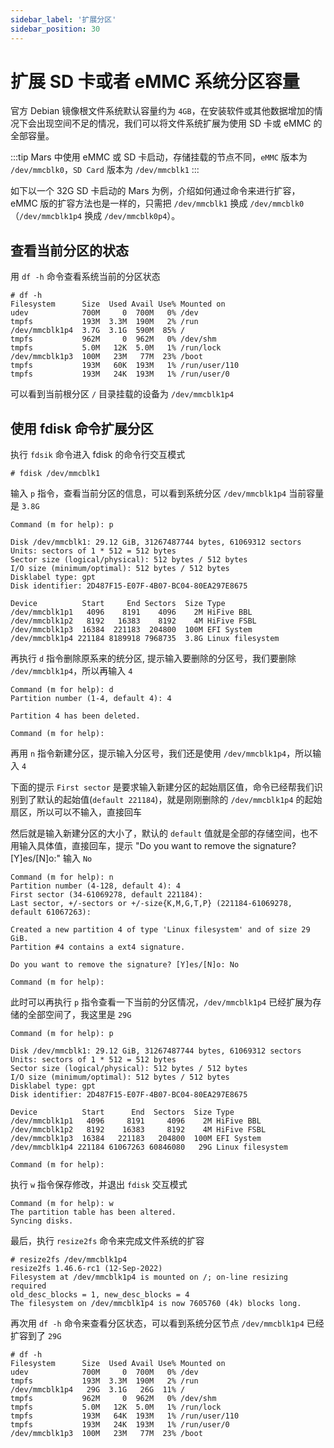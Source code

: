 ```yaml
---
sidebar_label: '扩展分区'
sidebar_position: 30
---
```


# 扩展 SD 卡或者 eMMC 系统分区容量

官方 Debian 镜像根文件系统默认容量约为 `4GB`，在安装软件或其他数据增加的情况下会出现空间不足的情况，我们可以将文件系统扩展为使用 SD 卡或 eMMC 的全部容量。

:::tip
Mars 中使用 eMMC 或 SD 卡启动，存储挂载的节点不同，`eMMC` 版本为 `/dev/mmcblk0`，`SD Card` 版本为 `/dev/mmcblk1`
:::

如下以一个 32G SD 卡启动的 Mars 为例，介绍如何通过命令来进行扩容，eMMC 版的扩容方法也是一样的，只需把 `/dev/mmcblk1` 换成 `/dev/mmcblk0`（`/dev/mmcblk1p4` 换成 `/dev/mmcblk0p4`）。

## 查看当前分区的状态

用 `df -h` 命令查看系统当前的分区状态

```
# df -h
Filesystem      Size  Used Avail Use% Mounted on
udev            700M     0  700M   0% /dev
tmpfs           193M  3.3M  190M   2% /run
/dev/mmcblk1p4  3.7G  3.1G  590M  85% /
tmpfs           962M     0  962M   0% /dev/shm
tmpfs           5.0M   12K  5.0M   1% /run/lock
/dev/mmcblk1p3  100M   23M   77M  23% /boot
tmpfs           193M   60K  193M   1% /run/user/110
tmpfs           193M   24K  193M   1% /run/user/0
```

可以看到当前根分区 `/` 目录挂载的设备为 `/dev/mmcblk1p4`

## 使用 fdisk 命令扩展分区

执行 `fdsik` 命令进入 fdisk 的命令行交互模式

```
# fdisk /dev/mmcblk1
```

输入 `p` 指令，查看当前分区的信息，可以看到系统分区 `/dev/mmcblk1p4` 当前容量是 `3.8G`

```
Command (m for help): p

Disk /dev/mmcblk1: 29.12 GiB, 31267487744 bytes, 61069312 sectors
Units: sectors of 1 * 512 = 512 bytes
Sector size (logical/physical): 512 bytes / 512 bytes
I/O size (minimum/optimal): 512 bytes / 512 bytes
Disklabel type: gpt
Disk identifier: 2D487F15-E07F-4B07-BC04-80EA297E8675

Device          Start     End Sectors  Size Type
/dev/mmcblk1p1   4096    8191    4096    2M HiFive BBL
/dev/mmcblk1p2   8192   16383    8192    4M HiFive FSBL
/dev/mmcblk1p3  16384  221183  204800  100M EFI System
/dev/mmcblk1p4 221184 8189918 7968735  3.8G Linux filesystem
```

再执行 `d` 指令删除原系来的统分区, 提示输入要删除的分区号，我们要删除 `/dev/mmcblk1p4`，所以再输入 `4`

```
Command (m for help): d
Partition number (1-4, default 4): 4

Partition 4 has been deleted.

Command (m for help):
```

再用 `n` 指令新建分区，提示输入分区号，我们还是使用 `/dev/mmcblk1p4`，所以输入 `4`

下面的提示 `First sector` 是要求输入新建分区的起始扇区值，命令已经帮我们识别到了默认的起始值(`default 221184`)，就是刚刚删除的 `/dev/mmcblk1p4` 的起始扇区，所以可以不输入，直接回车

然后就是输入新建分区的大小了，默认的 `default` 值就是全部的存储空间，也不用输入具体值，直接回车，提示 "Do you want to remove the signature? [Y]es/[N]o:" 输入 `No`

```
Command (m for help): n
Partition number (4-128, default 4): 4
First sector (34-61069278, default 221184): 
Last sector, +/-sectors or +/-size{K,M,G,T,P} (221184-61069278, default 61067263): 

Created a new partition 4 of type 'Linux filesystem' and of size 29 GiB.
Partition #4 contains a ext4 signature.

Do you want to remove the signature? [Y]es/[N]o: No

Command (m for help):
```

此时可以再执行 `p` 指令查看一下当前的分区情况，`/dev/mmcblk1p4` 已经扩展为存储的全部空间了，我这里是 `29G`

```
Command (m for help): p

Disk /dev/mmcblk1: 29.12 GiB, 31267487744 bytes, 61069312 sectors
Units: sectors of 1 * 512 = 512 bytes
Sector size (logical/physical): 512 bytes / 512 bytes
I/O size (minimum/optimal): 512 bytes / 512 bytes
Disklabel type: gpt
Disk identifier: 2D487F15-E07F-4B07-BC04-80EA297E8675

Device          Start      End  Sectors  Size Type
/dev/mmcblk1p1   4096     8191     4096    2M HiFive BBL
/dev/mmcblk1p2   8192    16383     8192    4M HiFive FSBL
/dev/mmcblk1p3  16384   221183   204800  100M EFI System
/dev/mmcblk1p4 221184 61067263 60846080   29G Linux filesystem

Command (m for help):
```

执行 `w` 指令保存修改，并退出 `fdisk` 交互模式

```
Command (m for help): w
The partition table has been altered.
Syncing disks.
```

最后，执行 `resize2fs` 命令来完成文件系统的扩容

```
# resize2fs /dev/mmcblk1p4 
resize2fs 1.46.6-rc1 (12-Sep-2022)
Filesystem at /dev/mmcblk1p4 is mounted on /; on-line resizing required
old_desc_blocks = 1, new_desc_blocks = 4
The filesystem on /dev/mmcblk1p4 is now 7605760 (4k) blocks long.
```

再次用 `df -h` 命令来查看分区状态，可以看到系统分区节点 `/dev/mmcblk1p4` 已经扩容到了 `29G`

```
# df -h
Filesystem      Size  Used Avail Use% Mounted on
udev            700M     0  700M   0% /dev
tmpfs           193M  3.3M  190M   2% /run
/dev/mmcblk1p4   29G  3.1G   26G  11% /
tmpfs           962M     0  962M   0% /dev/shm
tmpfs           5.0M   12K  5.0M   1% /run/lock
tmpfs           193M   64K  193M   1% /run/user/110
tmpfs           193M   24K  193M   1% /run/user/0
/dev/mmcblk1p3  100M   23M   77M  23% /boot
```